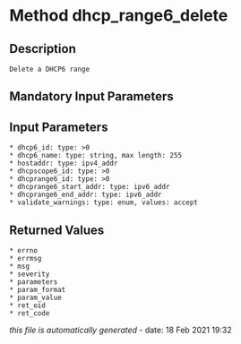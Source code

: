 # Method dhcp_range6_delete

## Description
	Delete a DHCP6 range

## Mandatory Input Parameters

## Input Parameters
	* dhcp6_id: type: >0
	* dhcp6_name: type: string, max length: 255
	* hostaddr: type: ipv4_addr
	* dhcpscope6_id: type: >0
	* dhcprange6_id: type: >0
	* dhcprange6_start_addr: type: ipv6_addr
	* dhcprange6_end_addr: type: ipv6_addr
	* validate_warnings: type: enum, values: accept

## Returned Values
	* errno
	* errmsg
	* msg
	* severity
	* parameters
	* param_format
	* param_value
	* ret_oid
	* ret_code


*this file is automatically generated* - date: 18 Feb 2021 19:32